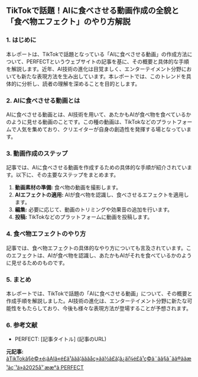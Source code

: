 ## TikTokで話題！AIに食べさせる動画作成の全貌と「食べ物エフェクト」のやり方解説

### 1. はじめに

本レポートは、TikTokで話題となっている「AIに食べさせる動画」の作成方法について、PERFECTというウェブサイトの記事を基に、その概要と具体的な手順を解説します。近年、AI技術の進化は目覚ましく、エンターテイメント分野においても新たな表現方法を生み出しています。本レポートでは、このトレンドを具体的に分析し、読者の理解を深めることを目的とします。

### 2. AIに食べさせる動画とは

AIに食べさせる動画とは、AI技術を用いて、あたかもAIが食べ物を食べているかのように見せる動画のことです。この種の動画は、TikTokなどのプラットフォームで人気を集めており、クリエイターが自身の創造性を発揮する場となっています。

### 3. 動画作成のステップ

記事では、AIに食べさせる動画を作成するための具体的な手順が紹介されています。以下に、その主要なステップをまとめます。

1. **動画素材の準備:** 食べ物の動画を撮影します。
2. **AIエフェクトの適用:** AIが食べ物を認識し、食べさせるエフェクトを適用します。
3. **編集:** 必要に応じて、動画のトリミングや効果音の追加を行います。
4. **投稿:** TikTokなどのプラットフォームに動画を投稿します。

### 4. 食べ物エフェクトのやり方

記事では、食べ物エフェクトの具体的なやり方についても言及されています。このエフェクトは、AIが食べ物を認識し、あたかもAIがそれを食べているかのように見せるためのものです。

### 5. まとめ

本レポートでは、TikTokで話題の「AIに食べさせる動画」について、その概要と作成手順を解説しました。AI技術の進化は、エンターテイメント分野に新たな可能性をもたらしており、今後も様々な表現方法が登場することが予想されます。

### 6. 参考文献

* PERFECT: [記事タイトル] (記事のURL)


**元記事:** [ãTikTokã§è©±é¡ãAIã«é£ã¹ããã¦ãããåç»ãä½ã£ã¦ã¿ãï¼é£ã¹ç©ã¨ãã§ã¯ãã®ããæ¹ãç´¹ä»ã2025å¹´ææ°ã PERFECT](https://www.perfectcorp.com/ja/consumer/blog/video-editing/tiktok-ai-feeding-ja)